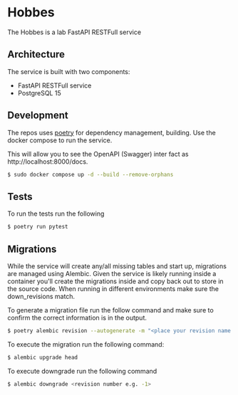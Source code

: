 # Hobbes

The Hobbes is a lab FastAPI RESTFull service

## Architecture
The service is built with two components:
* FastAPI RESTFull service 
* PostgreSQL 15 

## Development
The repos uses [poetry](https://python-poetry.org/) for dependency management, building. Use the docker compose to run the service.

This will allow you to see the OpenAPI (Swagger) inter fact as http://localhost:8000/docs.
```bash
$ sudo docker compose up -d --build --remove-orphans
```

## Tests
To run the tests run the following
```bash
$ poetry run pytest
```

## Migrations
While the service will create any/all missing tables and start up, migrations are managed using Alembic. Given the service
is likely running inside a container you'll create the migrations inside and copy back out to store in the source code.
When running in different environments make sure the down_revisions match. 

To generate a migration file run the follow command and make sure to confirm the correct information is in the output.
```bash
$ poetry alembic revision --autogenerate -m "<place your revision name here e.g. add table foo>"
```

To execute the migration run the following command:
```bash
$ alembic upgrade head
```

To execute downgrade run the following command
```bash
$ alembic downgrade <revision number e.g. -1>
```